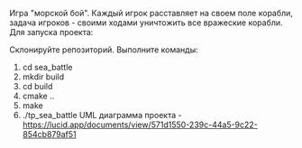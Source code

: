 Игра "морской бой". Каждый игрок расставляет на своем поле корабли, задача игроков - своими ходами уничтожить все вражеские корабли. Для запуска проекта:

Склонируйте репозиторий.
Выполните команды:
1) cd sea_battle
2) mkdir build
3) cd build
4) cmake ..
5) make
6) ./tp_sea_battle
UML диаграмма проекта - https://lucid.app/documents/view/571d1550-239c-44a5-9c22-854cb879af51
